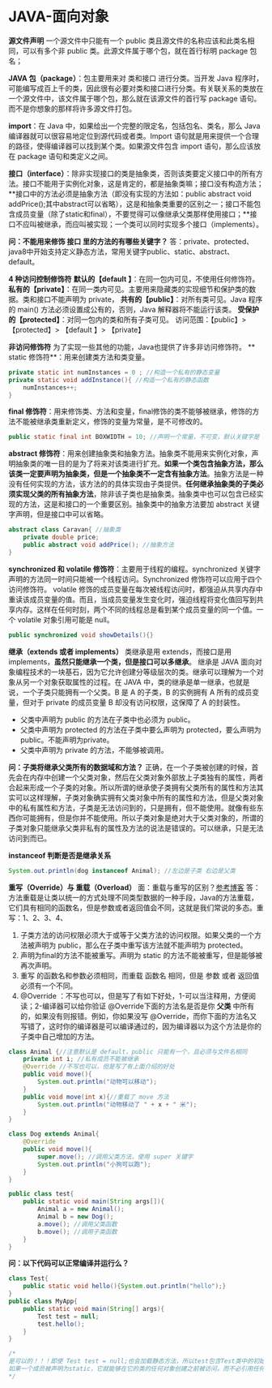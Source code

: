 # JAVA-面向对象

**源文件声明**
一个源文件中只能有一个 public 类且源文件的名称应该和此类名相同，可以有多个非 public 类。此源文件属于哪个包，就在首行标明 package 包名；

**JAVA 包（package）**：包主要用来对 类和接口 进行分类。当开发 Java 程序时，可能编写成百上千的类，因此很有必要对类和接口进行分类。有关联关系的类放在一个源文件中，该文件属于哪个包，那么就在该源文件的首行写 package 语句。而不是你想象的那样将许多源文件打包。

**import**：在 Java 中，如果给出一个完整的限定名，包括包名、类名，那么 Java 编译器就可以很容易地定位到源代码或者类。Import 语句就是用来提供一个合理的路径，使得编译器可以找到某个类。如果源文件包含 import 语句，那么应该放在 package 语句和类定义之间。

**接口（interface）**：除非实现接口的类是抽象类，否则该类要定义接口中的所有方法。接口不能用于实例化对象，这是肯定的，都是抽象类嘛；接口没有构造方法；**接口中的方法必须是抽象方法（即没有实现的方法如：public abstract void addPrice();其中abstract可以省略），这是和抽象类重要的区别之一；接口不能包含成员变量（除了static和final），不要觉得可以像继承父类那样使用接口；**接口不应叫被继承，而应叫被实现；一个类可以同时实现多个接口（implements）。

**问：不能用来修饰 接口 里的方法的有哪些关键字？**
答：private、protected、java8中开始支持定义静态方法，常用关键字public、static、abstract、default。


**4 种访问控制修饰符**
**默认的【default 】**：在同一包内可见，不使用任何修饰符。
**私有的【private】**：在同一类内可见。主要用来隐藏类的实现细节和保护类的数据。类和接口不能声明为 private，
**共有的【public】**：对所有类可见。Java 程序的 main()  方法必须设置成公有的，否则，Java 解释器将不能运行该类。
**受保护的【protected】**：对同一包内的类和所有子类可见。
访问范围：【public】> 【protected】> 【default 】> 【private】


**非访问修饰符**
为了实现一些其他的功能，Java也提供了许多非访问修饰符。
** static 修饰符**：用来创建类方法和类变量。
```java
private static int numInstances = 0 ; //构造一个私有的静态变量
private static void addInstance(){ //构造一个私有的静态函数
	numInstances++;
}
```

**final 修饰符**：用来修饰类、方法和变量，final修饰的类不能够被继承，修饰的方法不能被继承类重新定义，修饰的变量为常量，是不可修改的。

```java
public static final int BOXWIDTH = 10; //声明一个常量，不可变，默认关键字是 default
```

**abstract 修饰符**：用来创建抽象类和抽象方法。抽象类不能用来实例化对象，声明抽象类的唯一目的是为了将来对该类进行扩充。**如果一个类包含抽象方法，那么该类一定要声明为抽象类，但是一个抽象类不一定含有抽象方法**。抽象方法是一种没有任何实现的方法，该方法的的具体实现由子类提供。**任何继承抽象类的子类必须实现父类的所有抽象方法**，除非该子类也是抽象类。抽象类中也可以包含已经实现的方法，这是和接口的一个重要区别。抽象类中的抽象方法要加 abstract 关键字声明，但是接口中可以省略。
```java
abstract class Caravan{ //抽象类
	private double price;
	public abstract void addPrice(); //抽象方法
}
```


**synchronized 和 volatile 修饰符**：主要用于线程的编程。synchronized 关键字声明的方法同一时间只能被一个线程访问。Synchronized 修饰符可以应用于四个访问修饰符。
volatile 修饰的成员变量在每次被线程访问时，都强迫从共享内存中重读该成员变量的值。而且，当成员变量发生变化时，强迫线程将变化值回写到共享内存。这样在任何时刻，两个不同的线程总是看到某个成员变量的同一个值。一个 volatile 对象引用可能是 null。
```java
public synchronized void showDetails(){} 
```


**继承（extends 或者 implements）**
类继承是用 extends，而接口是用 implements，**虽然只能继承一个类，但是接口可以多继承**。
继承是 JAVA 面向对象编程技术的一块基石，因为它允许创建分等级层次的类。继承可以理解为一个对象从另一个对象获取属性的过程。在 JAVA 中，类的继承是单一继承，也就是说，一个子类只能拥有一个父类。B 是 A 的子类，B 的实例拥有 A 所有的成员变量，但对于 private 的成员变量 B 却没有访问权限，这保障了 A 的封装性。

* 父类中声明为 public 的方法在子类中也必须为 public。
* 父类中声明为 protected 的方法在子类中要么声明为 protected，要么声明为 public。不能声明为private。
* 父类中声明为 private 的方法，不能够被调用。

**问：子类将继承父类所有的数据域和方法？**
正确，在一个子类被创建的时候，首先会在内存中创建一个父类对象，然后在父类对象外部放上子类独有的属性，两者合起来形成一个子类的对象。所以所谓的继承使子类拥有父类所有的属性和方法其实可以这样理解，子类对象确实拥有父类对象中所有的属性和方法，但是父类对象中的私有属性和方法，子类是无法访问到的，只是拥有，但不能使用。就像有些东西你可能拥有，但是你并不能使用。所以子类对象是绝对大于父类对象的，所谓的子类对象只能继承父类非私有的属性及方法的说法是错误的。可以继承，只是无法访问到而已。


**instanceof 判断是否是继承关系**

```java
System.out.println(dog instanceof Animal); //左边是子类 右边是父类
```

**重写（Override）与 重载（Overload）**
面：重载与重写的区别？[参考博客](https://blog.csdn.net/linzhaojie525/article/details/55213010)
答：方法重载是让类以统一的方式处理不同类型数据的一种手段，Java的方法重载，它们具有相同的函数名，但是参数或者返回值会不同，这就是我们常说的多态。重写：1、2、3、4、
1. 子类方法的访问权限必须大于或等于父类方法的访问权限。如果父类的一个方法被声明为 public，那么在子类中重写该方法就不能声明为 protected。
2. 声明为final的方法不能被重写。声明为 static 的方法不能被重写，但是能够被再次声明。
3. 重写 的函数名和参数必须相同，而重载 函数名 相同，但是 参数 或者 返回值 必须有一个不同。
4.  @Override ：不写也可以，但是写了有如下好处，1-可以当注释用，方便阅读；2-编译器可以给你验证 @Override下面的方法名是否是你 **父类** 中所有的，如果没有则报错。例如，你如果没写 @Override，而你下面的方法名又写错了，这时你的编译器是可以编译通过的，因为编译器以为这个方法是你的子类中自己增加的方法。




```java
class Animal {//注意默认是 default，public 只能有一个，且必须与文件名相同
	private int i; //私有成员不能被继承
    @Override //不写也可以，但是写了有上面介绍的好处
	public void move(){
		System.out.println("动物可以移动");
	}
	public void move(int x){//重载了 move 方法
		System.out.println("动物移动了 " + x + " 米");
	}
}

class Dog extends Animal{ 
    @Override
	public void move(){
		super.move(); //调用父类方法，使用 super 关键字
		System.out.println("小狗可以跑");
	}
}

public class test{
	public static void main(String args[]){
		Animal a = new Animal();
		Animal b = new Dog();
		a.move(); //调用父类函数
		b.move(); //调用子类函数
	}
}
```

**问：以下代码可以正常编译并运行么？**
```java
class Test{
	public static void hello(){System.out.println("hello");}
}
public class MyApp{
	public static void main(String[] args){
		Test test = null;
		test.hello();
	}
}

/*
是可以的！！！即使 Test test = null;也会加载静态方法，所以test包含Test类中的初始化数据，静态的，构造的，成员属性。额外，就算不是静态方法，编译也是可以通过的，只有在运行的时候才会报错。
如果一个成员被声明为static，它就能够在它的类的任何对象创建之前被访问，而不必引用任何对象（跟类是否有static修饰无关）。
*/
```




